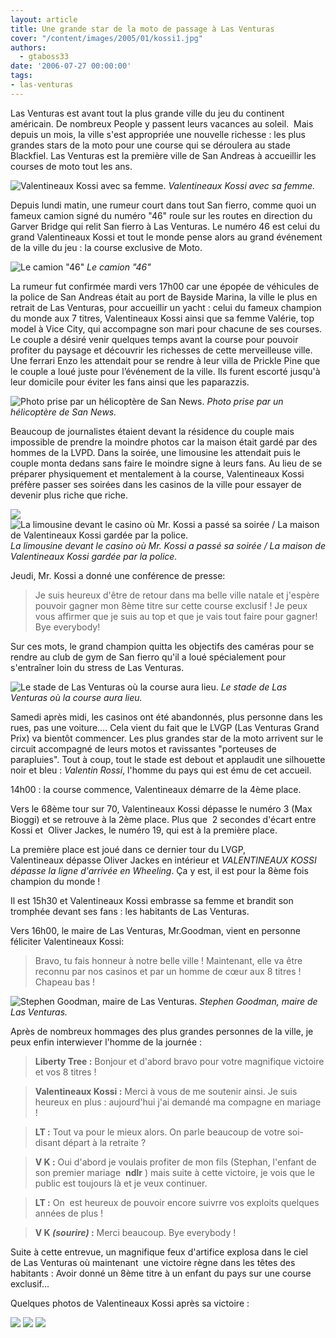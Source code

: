 ```yaml
---
layout: article
title: Une grande star de la moto de passage à Las Venturas
cover: "/content/images/2005/01/kossi1.jpg"
authors:
  - gtaboss33
date: '2006-07-27 00:00:00'
tags:
- las-venturas
---
```


Las Venturas est avant tout la plus grande ville du jeu du continent américain. De nombreux People y passent leurs vacances au soleil.&nbsp; Mais depuis un mois, la ville s'est appropriée une nouvelle richesse : les plus grandes stars de la moto pour une course qui se déroulera au stade Blackfiel. Las Venturas est la première ville de San Andreas à accueillir les courses de moto&nbsp;tout les ans.

![Valentineaux Kossi avec sa femme.](/content/images/2005/01/kossi_sa-femme.jpg)
_Valentineaux Kossi avec sa femme._

Depuis lundi matin, une rumeur court dans tout San fierro, comme quoi un fameux camion signé du numéro "46" roule sur les routes en direction du Garver Bridge qui relit San fierro à Las Venturas. Le numéro 46 est celui du grand Valentineaux Kossi et&nbsp;tout le monde pense alors au grand événement de la ville du jeu : la course exclusive de Moto.

![Le camion "46"](/content/images/2005/01/camion_46.jpg)
_Le camion "46"_

La rumeur fut confirmée&nbsp;mardi vers 17h00&nbsp;car une épopée de véhicules de la police de San Andreas était au port de Bayside Marina, la ville le plus en retrait de Las Venturas, pour accueillir un yacht : celui du fameux champion du monde aux 7 titres, Valentineaux Kossi ainsi&nbsp;que sa femme Valérie, top model à Vice City, qui accompagne son mari pour&nbsp;chacune de ses courses. Le couple&nbsp;a désiré venir quelques temps avant la course pour pouvoir profiter du paysage et découvrir les richesses de cette merveilleuse ville. Une ferrari Enzo les&nbsp;attendait pour se rendre à leur villa de Prickle Pine que le couple a loué juste pour l’événement de la ville. Ils furent escorté jusqu'à leur domicile pour éviter les fans ainsi que les paparazzis.

![Photo prise par un hélicoptère de San News.](/content/images/2005/01/cam.jpg)
_Photo prise par un hélicoptère de San News._

Beaucoup de journalistes étaient devant la résidence du couple mais impossible de prendre la moindre photos car la maison était gardé par des hommes de la LVPD. Dans la soirée, une limousine les attendait&nbsp;puis le couple monta dedans sans faire le moindre signe&nbsp;à leurs fans. Au lieu de se préparer physiquement et mentalement à la course, Valentineaux Kossi préfère passer ses soirées dans les casinos de la ville pour essayer de devenir plus riche que riche.

![](/content/images/2005/01/limo_casino.jpg)
![La limousine devant le casino où Mr. Kossi a passé sa soirée / La maison de Valentineaux Kossi gardée par la police.](/content/images/2005/01/police_maison.jpg)
_La limousine devant le casino où Mr. Kossi a passé sa soirée / La maison de Valentineaux Kossi gardée par la police._

Jeudi, Mr. Kossi a donné une conférence de presse:

> Je suis heureux d'être de retour dans ma belle ville natale et j'espère pouvoir gagner mon 8ème titre sur cette course exclusif !&nbsp;Je peux vous affirmer que je suis au top et que je vais tout faire pour gagner! Bye everybody!

Sur ces mots, le grand champion quitta les objectifs des caméras pour se rendre au club de gym de San fierro qu'il a loué spécialement pour s'entraîner loin du stress de Las Venturas.

![Le stade de Las Venturas où la course aura lieu.](/content/images/2005/01/stade.jpg)
_Le stade de Las Venturas où la course aura lieu._

Samedi&nbsp;après midi, les casinos ont été abandonnés, plus personne dans les rues, pas une voiture.... Cela vient du fait que le LVGP (Las Venturas Grand Prix) va bientôt commencer. Les plus grandes star de la moto arrivent sur le circuit accompagné de leurs motos et ravissantes "porteuses de parapluies". Tout&nbsp;à coup, tout le stade est debout et applaudit une silhouette noir et bleu : _Valentin Rossi_, l'homme du pays qui est ému de cet accueil.

14h00 : la course commence, Valentineaux démarre de la 4ème place.

Vers le 68ème tour sur 70, Valentineaux Kossi dépasse le numéro 3 (Max Bioggi) et se retrouve à la 2ème place. Plus que&nbsp; 2 secondes d'écart entre Kossi et&nbsp; Oliver Jackes, le numéro 19, qui est à la première place.

La première place est joué dans ce dernier tour du LVGP, Valentineaux&nbsp;dépasse Oliver Jackes en intérieur et _VALENTINEAUX KOSSI dépasse la ligne d'arrivée en Wheeling_. Ça y est,&nbsp;il est pour la 8ème fois champion du monde !

Il est 15h30 et Valentineaux Kossi embrasse sa femme et brandit son tromphée devant ses fans : les habitants de Las Venturas.

Vers 16h00, le maire de Las Venturas, Mr.Goodman, vient en personne féliciter Valentineaux Kossi:

> Bravo, tu fais honneur à notre belle ville ! Maintenant, elle va être reconnu par nos casinos et par un homme de cœur aux 8 titres&nbsp;! Chapeau bas !

![Stephen Goodman, maire de Las Venturas.](/content/images/2005/01/maire_lv.jpg)
_Stephen Goodman, maire de Las Venturas._

Après de nombreux hommages des plus grandes personnes de la ville, je peux enfin interwiever l'homme de la journée :

> **Liberty Tree :** Bonjour et d'abord bravo pour votre magnifique victoire et vos 8 titres !

> **Valentineaux Kossi :** Merci à vous de me soutenir ainsi. Je suis heureux en plus :&nbsp;aujourd'hui j'ai demandé ma compagne en mariage !

> **LT :** Tout va pour le mieux alors. On parle beaucoup de votre soi-disant départ à la retraite ?

> **V K :** Oui d'abord je voulais profiter de mon fils (Stephan, l'enfant de son premier mariage&nbsp; **ndlr** ) mais suite à cette victoire, je vois que le public est toujours là et je veux continuer.

> **LT :** On&nbsp; est heureux de pouvoir encore suivrre vos exploits quelques années de plus !

> **V K _(sourire)_ :** Merci beaucoup. Bye everybody !

Suite à cette&nbsp;entrevue,&nbsp;un magnifique feux d'artifice&nbsp;explosa dans le ciel de&nbsp;Las Venturas où maintenant&nbsp; une victoire règne dans les têtes des habitants : Avoir donné un 8ème titre à un enfant du pays sur une course exclusif...

Quelques photos de Valentineaux Kossi après sa victoire :

![](/content/images/2005/01/kossi2.jpg)
![](/content/images/2005/01/kossi3.jpg)
![](/content/images/2005/01/kossi1.jpg)